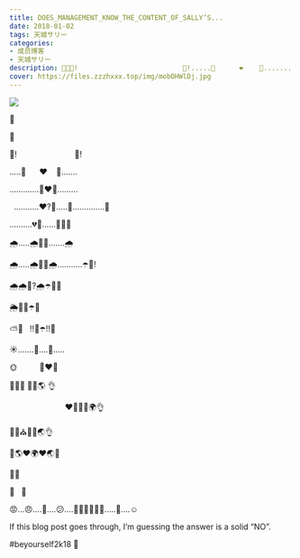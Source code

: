 ```yaml
---
title: DOES_MANAGEMENT_KNOW_THE_CONTENT_OF_SALLY’S...
date: 2018-01-02
tags: 天城サリー
categories: 
- 成员博客
- 天城サリー
description: 🐥🐝🐥!                          🐝!.....🐥      ❤️    🐝....................🐥❤️🐝......... ...........❤️?🐝.....🐥..............🐥..........💔🐝......🐥💖🐥🌧.....🌧🐝💔.......🌧🌧.....🌧🐝💔🌧...........
cover: https://files.zzzhxxx.top/img/mobOHWlDj.jpg 
---
```

![](https://files.zzzhxxx.top/img/mobOHWlDj.jpg)

🐥









🐝




🐥!                          🐝!


.....🐥      ❤️    🐝.......


.............🐥❤️🐝.........

 
...........❤️?🐝.....🐥..............🐥


..........💔🐝......🐥💖🐥


🌧.....🌧🐝💔.......🌧


🌧.....🌧🐝💔🌧...........☂️🐝!


🌧🌧🐝?🌧☂️🐝💕


🌦🐝💘☂️🐝


⛅️🌈   !!🐝☂️!!🐝


☀️.......🐝....🐝.....


🌞          🐝❤️🐝


🐝💍⛪ 💍🐝🌎 👌

                         ❤️💍👫💍🌍👌

🐥💍⛪️💍🐥🌏👌


🌈🌎❤️🌍❤️🌏🌈 



🤬❌ 


🤬   🤫


😡...😠....😤....😕....🤷🏻‍♀️🤷🏻‍♂️.....🙂....☺️












If this blog post goes through, I’m guessing the answer is a solid “NO”. 




#beyourself2k18 🌈 




